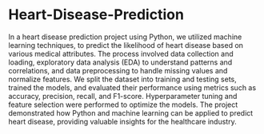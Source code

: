 # Heart-Disease-Prediction
In a heart disease prediction project using Python, we utilized machine learning techniques, to predict the likelihood of heart disease based on various medical attributes. The process involved data collection and loading, exploratory data analysis (EDA) to understand patterns and correlations, and data preprocessing to handle missing values and normalize features. We split the dataset into training and testing sets, trained the models, and evaluated their performance using metrics such as accuracy, precision, recall, and F1-score. Hyperparameter tuning and feature selection were performed to optimize the models. The project demonstrated how Python and machine learning can be applied to predict heart disease, providing valuable insights for the healthcare industry.
